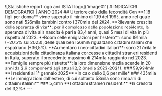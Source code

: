 <!-- 31 MARZO 2025 -->  ![Statistiche report logo and ISTAT logo]("image01")  # INDICATORI DEMOGRAFICI | ANNO 2024  ## Ulteriore calo della fecondità  Con **1,18 figli per donna** viene superato il minimo di 1,19 del 1995, anno nel quale sono nati 526mila bambini contro i 370mila del 2024.  **Rilevante crescita della speranza di vita**: per il complesso della popolazione residente, la speranza di vita alla nascita è pari a 83,4 anni, quasi 5 mesi di vita in più rispetto al 2023.  **Boom delle emigrazioni per l'estero**: sono 191mila (+20,5% sul 2023), delle quali ben 156mila riguardano cittadini italiani che espatriano (+36,5%).  **Aumentano i neo-cittadini italiani**: sono 217mila le acquisizioni della cittadinanza italiana concesse a cittadini stranieri residenti in Italia, superato il precedente massimo di 214mila raggiunto nel 2023.  **Famiglie sempre più ristrette**: la loro dimensione media scende in 20 anni da 2,6 componenti agli attuali 2,2 (media 2023-2024).  ### 58,934mln **I residenti al 1° gennaio 2025**  *In calo dello 0,6 per mille*  ### 435mila **Le immigrazioni dall'estero, di cui soltanto 53mila sono rimpatri di cittadini italiani**  ### 5,4mln **I cittadini stranieri residenti**  *In crescita del 3,2%*  ---  <!-- www.istat.it —> <!-- UFFICIO STAMPA tel. +39 06 4673 2243/44   ufficiostampa@istat.it —> <!-- ### CONTACT CENTRE contact@istat.it-->
